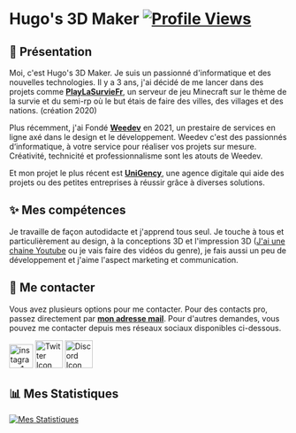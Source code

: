 # Hugo's 3D Maker [![Profile Views](https://komarev.com/ghpvc/?username=hugo3dmaker&color=brightgreen)](https://github.com/hugo3dmaker)
## 👋 Présentation
Moi, c'est Hugo's 3D Maker. Je suis un passionné d'informatique et des nouvelles technologies. Il y a 3 ans, j'ai décidé de me lancer dans des projets comme **[PlayLaSurvieFr](https://playlasurviefr.eu/)**, un serveur de jeu Minecraft sur le thème de la survie et du semi-rp où le but étais de faire des villes, des villages et des nations. (création 2020)

Plus récemment, j'ai Fondé **[Weedev](https://www.weedev.eu)** en 2021, un prestaire de services en ligne axé dans le design et le développement. Weedev c'est des passionnés d‘informatique, à votre service pour réaliser vos projets sur mesure. Créativité, technicité et professionnalisme sont les atouts de Weedev.

Et mon projet le plus récent est **[UniGency](https://www.unigency.fr)**, une agence digitale qui aide des projets ou des petites entreprises à réussir grâce à diverses solutions.
    
## ✨ Mes compétences
Je travaille de façon autodidacte et j'apprend tous seul. Je touche à tous et particulièrement au design, à la conceptions 3D et l'impression 3D ([J'ai une chaine Youtube](https://www.youtube.com/@Hugo3DMaker) ou je vais faire des vidéos du genre), je fais aussi un peu de développement et j'aime l'aspect marketing et communication.

## 🤝 Me contacter
Vous avez plusieurs options pour me contacter. Pour des contacts pro, passez directement par **[mon adresse mail](mailto:contact@unigency.fr?subject=Contact%20via%20Github)**.
Pour d'autres demandes, vous pouvez me contacter depuis mes réseaux sociaux disponibles ci-dessous.

<a href="https://www.instagram.com/hugo3dmaker/" target="_blank"><img src="https://i.ibb.co/MSxs9D6/instagram-3-1.png" width="43px" alt="instagram-1-3"></a>
<a href="https://twitter.com/hugo3dmaker" target="_blank"><img src="https://i.ibb.co/znmWxSs/2021-Twitter-logo-white.png" width="50px" alt="Twitter Icon"></a>
<a href="https://discord.com/invite/G4RxBPVSAg" target="_blank"><img src="https://i.ibb.co/GdK0fZc/icon-clyde-white-RGB.png" width="50px" alt="Discord Icon"></a>

## 📊 Mes Statistiques
[![Mes Statistiques](https://github-readme-stats.vercel.app/api?username=hugo3dmaker&count_private=true&theme=tokyonight&show_icons=true)](https://github.com/anuraghazra/github-readme-stats)
